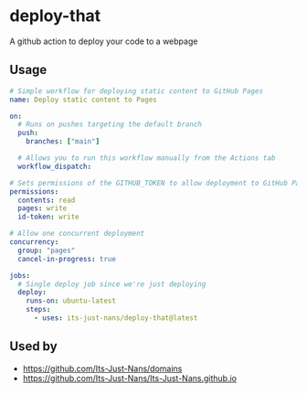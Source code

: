 # deploy-that

A github action to deploy your code to a webpage

## Usage

```yaml
# Simple workflow for deploying static content to GitHub Pages
name: Deploy static content to Pages

on:
  # Runs on pushes targeting the default branch
  push:
    branches: ["main"]

  # Allows you to run this workflow manually from the Actions tab
  workflow_dispatch:

# Sets permissions of the GITHUB_TOKEN to allow deployment to GitHub Pages
permissions:
  contents: read
  pages: write
  id-token: write

# Allow one concurrent deployment
concurrency:
  group: "pages"
  cancel-in-progress: true

jobs:
  # Single deploy job since we're just deploying
  deploy:
    runs-on: ubuntu-latest
    steps:
      - uses: its-just-nans/deploy-that@latest
```

## Used by

- <https://github.com/Its-Just-Nans/domains>
- <https://github.com/Its-Just-Nans/Its-Just-Nans.github.io>
